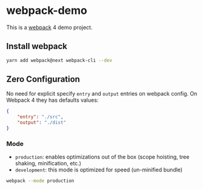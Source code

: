 # webpack-demo

This is a [webpack](https://webpack.js.org/) 4 demo project.

## Install webpack

```bash
yarn add webpack@next webpack-cli --dev
```

## Zero Configuration

No need for explicit specify `entry` and `output` entries on webpack config.
On Webpack 4 they has defaults values:

```json
{
    "entry": "./src",
    "output": "./dist"
}
```

### Mode

* `production`: enables optimizations out of the box (scope hoisting, tree shaking, minification, etc.)
* `development`: this mode is optimized for speed (un-minified bundle)

```bash
webpack --mode production
```

